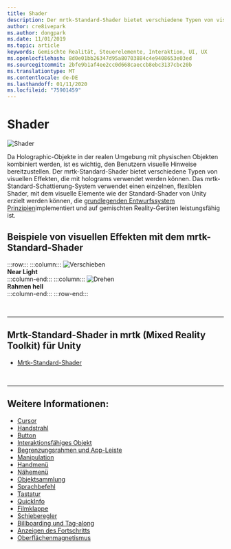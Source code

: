 ```yaml
---
title: Shader
description: Der mrtk-Standard-Shader bietet verschiedene Typen von visuellen Effekten, die mit holograms verwendet werden können.
author: cre8ivepark
ms.author: dongpark
ms.date: 11/01/2019
ms.topic: article
keywords: Gemischte Realität, Steuerelemente, Interaktion, UI, UX
ms.openlocfilehash: 8d0e01bb26347d95a80703884c4e9408653e03ed
ms.sourcegitcommit: 2bfe9b1af4ee2cc0d668caeccb8ebc3137cbc20b
ms.translationtype: MT
ms.contentlocale: de-DE
ms.lasthandoff: 01/11/2020
ms.locfileid: "75901459"
---
```

# <a name="shader"></a>Shader

![Shader](images/UX/UX_Hero_StandardShader.jpg)

Da Holographic-Objekte in der realen Umgebung mit physischen Objekten kombiniert werden, ist es wichtig, den Benutzern visuelle Hinweise bereitzustellen. Der mrtk-Standard-Shader bietet verschiedene Typen von visuellen Effekten, die mit holograms verwendet werden können. Das mrtk-Standard-Schattierung-System verwendet einen einzelnen, flexiblen Shader, mit dem visuelle Elemente wie der Standard-Shader von Unity erzielt werden können, die [grundlegenden Entwurfssystem Prinzipien](https://www.microsoft.com/design/fluent/#/)implementiert und auf gemischten Reality-Geräten leistungsfähig ist.
<br>

## <a name="examples-of-visual-effects-using-mrtk-standard-shader"></a>Beispiele von visuellen Effekten mit dem mrtk-Standard-Shader 
:::row:::
    :::column:::
       ![Verschieben](images/UX/UX_Button_Affordance_ProximityLight.jpg)<br>
       **Near Light**<br>
    :::column-end:::
    :::column:::
       ![Drehen](images/UX/UX_Button_Affordance_FocusHighlight.jpg)<br>
        **Rahmen hell**<br>
    :::column-end:::
:::row-end:::

<br>

---

## <a name="mrtk-standard-shader-in-mrtk-mixed-reality-toolkit-for-unity"></a>Mrtk-Standard-Shader in mrtk (Mixed Reality Toolkit) für Unity

* [Mrtk-Standard-Shader](https://microsoft.github.io/MixedRealityToolkit-Unity/Documentation/README_MRTKStandardShader.html)


<br>

---

## <a name="see-also"></a>Weitere Informationen:

* [Cursor](cursors.md)
* [Handstrahl](point-and-commit.md)
* [Button](button.md)
* [Interaktionsfähiges Objekt](interactable-object.md)
* [Begrenzungsrahmen und App-Leiste](app-bar-and-bounding-box.md)
* [Manipulation](direct-manipulation.md)
* [Handmenü](hand-menu.md)
* [Nähemenü](near-menu.md)
* [Objektsammlung](object-collection.md)
* [Sprachbefehl](voice-input.md)
* [Tastatur](keyboard.md)
* [QuickInfo](tooltip.md)
* [Filmklappe](slate.md)
* [Schieberegler](slider.md)
* [Billboarding und Tag-along](billboarding-and-tag-along.md)
* [Anzeigen des Fortschritts](progress.md)
* [Oberflächenmagnetismus](surface-magnetism.md)

